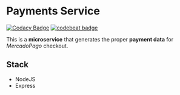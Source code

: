 # Payments Service

[![Codacy Badge](https://api.codacy.com/project/badge/Grade/d7d0c6cba2c146d08300b5c97892f0b5)](https://app.codacy.com/gh/undefinedschool/payments-service?utm_source=github.com&utm_medium=referral&utm_content=undefinedschool/payments-service&utm_campaign=Badge_Grade_Dashboard)
[![codebeat badge](https://codebeat.co/badges/580be078-56fc-471e-9127-edffa88c5f76)](https://codebeat.co/projects/github-com-undefinedschool-payments-service-master)

This is a **microservice** that generates the proper **payment data** for _MercadoPago_ checkout.

## Stack

- NodeJS
- Express
